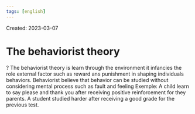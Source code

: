 ```yaml
---
tags: [english] 
---
```

Created: 2023-03-07

# The behaviorist theory
?
The behaviorist theory is learn through the environment it infancies the role external factor such as reward ans punishment in shaping individuals behaviors. Behaviorist believe that behavior can be studied without considering mental process such as fault and feeling 
Exemple: A child learn to say please and thank you after receiving positive reinforcement for they parents. A student studied harder after receiving a good grade for the previous test.